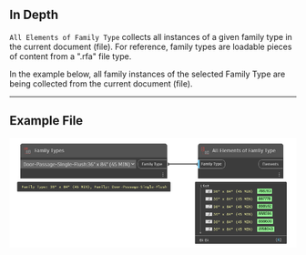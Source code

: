 ## In Depth
`All Elements of Family Type` collects all instances of a given family type in the current document (file). For reference, family types are loadable pieces of content from a ".rfa" file type.

In the example below, all family instances of the selected Family Type are being collected from the current document (file).
___
## Example File

![All Elements of Family Type](./DSRevitNodesUI.ElementsOfFamilyType_img.jpg)
